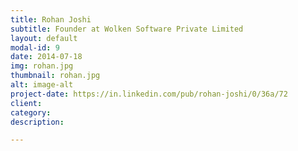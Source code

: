 ```yaml
---
title: Rohan Joshi
subtitle: Founder at Wolken Software Private Limited
layout: default
modal-id: 9
date: 2014-07-18
img: rohan.jpg
thumbnail: rohan.jpg
alt: image-alt
project-date: https://in.linkedin.com/pub/rohan-joshi/0/36a/72
client: 
category: 
description: 

---
```

